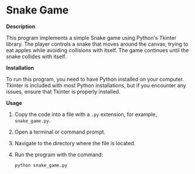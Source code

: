# Snake Game

**Description**

This program implements a simple Snake game using Python's Tkinter library. The player controls a snake that moves around the canvas, trying to eat apples while avoiding collisions with itself. The game continues until the snake collides with itself.

**Installation**

To run this program, you need to have Python installed on your computer. Tkinter is included with most Python installations, but if you encounter any issues, ensure that Tkinter is properly installed.

**Usage**

1. Copy the code into a file with a `.py` extension, for example, `snake_game.py`.
2. Open a terminal or command prompt.
3. Navigate to the directory where the file is located.
4. Run the program with the command:

   ```bash
   python snake_game.py